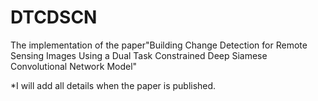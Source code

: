# DTCDSCN
The implementation of the paper"Building Change Detection for Remote Sensing Images Using a Dual Task Constrained Deep Siamese Convolutional Network Model"

*I will add all details when the paper is published.
